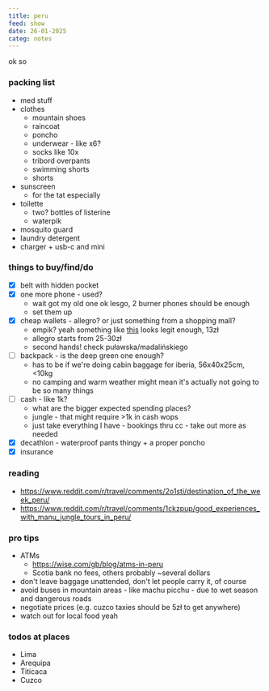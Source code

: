 ```yaml
---
title: peru
feed: show
date: 26-01-2025
categ: notes
---
```

ok so
### packing list
- med stuff
- clothes
    - mountain shoes
    - raincoat
    - poncho
    - underwear - like x6?
    - socks like 10x
    - tribord overpants
    - swimming shorts
    - shorts
- sunscreen
    - for the tat especially
- toilette
    - two? bottles of listerine
    - waterpik
- mosquito guard
- laundry detergent
- charger + usb-c and mini
### things to buy/find/do
- [x] belt with hidden pocket
- [x] one more phone - used?
    - wait got my old one ok lesgo, 2 burner phones should be enough
    - set them up
- [x] cheap wallets - allegro? or just something from a shopping mall?
    - empik? yeah something like [this](https://www.empik.com/etui-na-karty-dokumenty-portfel-meski-banknotowka-mlodziezowy-skora-eko,p1445145480,moda-p) looks legit enough, 13zł
    - allegro starts from 25-30zł
    - second hands! check puławska/madalińskiego
- [ ] backpack - is the deep green one enough?
    - has to be if we're doing cabin baggage for iberia, 56x40x25cm, <10kg
    - no camping and warm weather might mean it's actually not going to be so many things
- [ ] cash - like 1k?
    - what are the bigger expected spending places?
    - jungle - that might require >1k in cash wops
    - just take everything I have - bookings thru cc - take out more as needed
- [x] decathlon - waterproof pants thingy + a proper poncho
- [x] insurance
### reading
- https://www.reddit.com/r/travel/comments/2o1sti/destination_of_the_week_peru/
- https://www.reddit.com/r/travel/comments/1ckzpup/good_experiences_with_manu_jungle_tours_in_peru/
### pro tips
- ATMs
    - https://wise.com/gb/blog/atms-in-peru
    - Scotia bank no fees, others probably ~several dollars
- don't leave baggage unattended, don't let people carry it, of course
- avoid buses in mountain areas - like machu picchu - due to wet season and dangerous roads
- negotiate prices (e.g. cuzco taxies should be 5zł to get anywhere)
- watch out for local food yeah
### todos at places
- Lima
- Arequipa
- Titicaca
- Cuzco